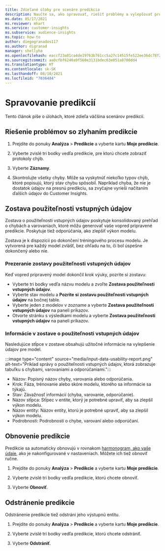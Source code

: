 ```yaml
---
title: Zdieľané úlohy pre scenáre predikcia
description: Naučte sa, ako spravovať, riešiť problémy a vylepšovať predikcie.
ms.date: 05/17/2021
ms.reviewer: mhart
ms.service: customer-insights
ms.subservice: audience-insights
ms.topic: how-to
author: diegogranados117
ms.author: digranad
manager: shellyha
ms.openlocfilehash: eaccf23a81ca4de19763b761cc5a27c14515fe522ee36dc78f294208b681966e
ms.sourcegitcommit: aa0cfbf6240a9f560e3131bdec63e051a8786dd4
ms.translationtype: HT
ms.contentlocale: sk-SK
ms.lasthandoff: 08/10/2021
ms.locfileid: "7036484"
---
```

# <a name="manage-predictions"></a>Spravovanie predikcií

Tento článok píše o úlohách, ktoré zdieľa väčšina scenárov predikcií.

## <a name="troubleshoot-a-failed-prediction"></a>Riešenie problémov so zlyhaním predikcie

1. Prejdite do ponuky **Analýza** > **Predikcie** a vyberte kartu **Moje predikcie**.

1. Vyberte zvislé tri bodky vedľa predikcie, pre ktorú chcete zobraziť protokoly chýb.

1. Vyberte **Záznamy**.

1. Skontrolujte všetky chyby. Môže sa vyskytnúť niekoľko typov chýb, ktoré popisujú, ktorý stav chybu spôsobil. Napríklad chyba, že nie je dostatok údajov na presnú predikciu, sa zvyčajne vyrieši načítaním ďalších údajov do Customer Insights.

## <a name="input-data-usability-report"></a>Zostava použiteľnosti vstupných údajov

Zostava o použiteľnosti vstupných údajov poskytuje konsolidovaný prehľad o chybách a varovaniach, ktoré môžu generovať vaše vopred pripravené predikcie. Poskytuje tiež odporúčania, ako zlepšiť výkon modelu.

Zostava je k dispozícii po dokončení tréningového procesu modelu. Je vytvorená pre každý model zvlášť, bez ohľadu na to, či bol úspešne dokončený alebo nie.

### <a name="view-the-input-data-usability-report"></a>Prezeranie zostavy použiteľnosti vstupných údajov

Keď vopred pripravený model dokončil krok výuky, pozrite si zostavu:
- Vyberte tri bodky vedľa názvu modelu a zvoľte **Zostava použiteľnosti vstupných údajov**.
- Vyberte stav modelu a **Pozrite si zostavu použiteľnosti vstupných údajov** na bočnej table.
- Vyberte jeden z modelov v zozname a vyberte **Zostava použiteľnosti vstupných údajov** na paneli príkazov.
- Otvorte stránku s výsledkami modelu a vyberte **Zostava použiteľnosti vstupných údajov** na paneli príkazov.

### <a name="information-in-the-input-data-usability-report"></a>Informácie v zostave o použiteľnosti vstupných údajov

Nasledujúce stĺpce v zostave obsahujú užitočné informácie na vylepšenie údajov pre model.

:::image type="content" source="media/input-data-usability-report.png" alt-text="Príklad správy o použiteľnosti vstupných údajov, ktorá zobrazuje tabuľku s chybami, varovaniami a odporúčaniami.":::

- Názov: Popisný názov chyby, varovania alebo odporúčania.
- Krok: Fáza, trénovanie alebo skóre modelu, ktorého sa informácie sa týkajú.
- Stav: Závažnosť informácií (chyba, varovanie, odporúčanie).
- Názov stĺpca: Stĺpec v entite, ktorý je potrebné upraviť, aby sa zlepšil výkon modelu.
- Názov entity: Názov entity, ktorú je potrebné upraviť, aby sa zlepšil výkon modelu.
- Podrobnosti: Podrobnosti o chybe, varovaní alebo odporúčaní.

## <a name="refresh-a-prediction"></a>Obnovenie predikcie

Predikcie sa automaticky obnovujú v rovnakom [harmonogram, ako vaše údaje](system.md#schedule-tab), ako je nakonfigurované v nastaveniach. Môžete ich tiež obnoviť ručne.

1. Prejdite do ponuky **Analýza** > **Predikcie** a vyberte kartu **Moje predikcie**.

1. Vyberte zvislé tri bodky vedľa predikcie, ktorú chcete obnoviť.

1. Vyberte **Obnoviť**.

## <a name="delete-a-prediction"></a>Odstránenie predikcie

Odstránenie predikcie tiež odstráni jeho výstupnú entitu.

1. Prejdite do ponuky **Analýza** > **Predikcie** a vyberte kartu **Moje predikcie**.

1. Vyberte zvislé tri bodky vedľa predikcie, ktorú chcete odstrániť.

1. Vyberte **Odstrániť**.

